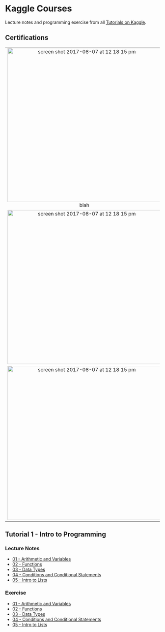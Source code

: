 # Kaggle Courses

Lecture notes and programming exercise from all [Tutorials on Kaggle](https://www.kaggle.com/learn).

## Certifications
| | | |
|:-------------------------:|:-------------------------:|:-------------------------:|
|<img width="500" alt="screen shot 2017-08-07 at 12 18 15 pm" src="https://github.com/thunderstroke325/kaggle-courses/blob/master/01.%20Intro%20to%20Programming/Intro%20to%20Programming.png">  blah |  <img width="500" alt="screen shot 2017-08-07 at 12 18 15 pm" src="https://github.com/thunderstroke325/kaggle-courses/blob/master/01.%20Intro%20to%20Programming/Intro%20to%20Programming.png">|<img width="500" alt="screen shot 2017-08-07 at 12 18 15 pm" src="https://github.com/thunderstroke325/kaggle-courses/blob/master/01.%20Intro%20to%20Programming/Intro%20to%20Programming.png">|
|<img width="500" alt="screen shot 2017-08-07 at 12 18 15 pm" src="https://github.com/thunderstroke325/kaggle-courses/blob/master/01.%20Intro%20to%20Programming/Intro%20to%20Programming.png">  |  <img width="500" alt="screen shot 2017-08-07 at 12 18 15 pm" src="https://github.com/thunderstroke325/kaggle-courses/blob/master/01.%20Intro%20to%20Programming/Intro%20to%20Programming.png">|<img width="500" alt="screen shot 2017-08-07 at 12 18 15 pm" src="https://github.com/thunderstroke325/kaggle-courses/blob/master/01.%20Intro%20to%20Programming/Intro%20to%20Programming.png">|
|<img width="500" alt="screen shot 2017-08-07 at 12 18 15 pm" src="https://github.com/thunderstroke325/kaggle-courses/blob/master/01.%20Intro%20to%20Programming/Intro%20to%20Programming.png">  |  <img width="500" alt="screen shot 2017-08-07 at 12 18 15 pm" src="https://github.com/thunderstroke325/kaggle-courses/blob/master/01.%20Intro%20to%20Programming/Intro%20to%20Programming.png">|<img width="500" alt="screen shot 2017-08-07 at 12 18 15 pm" src="https://github.com/thunderstroke325/kaggle-courses/blob/master/01.%20Intro%20to%20Programming/Intro%20to%20Programming.png">|

## Tutorial 1 - Intro to Programming

### Lecture Notes

  - [01 - Arithmetic and Variables](https://github.com/thunderstroke325/kaggle-courses/blob/master/01.%20Intro%20to%20Programming/tutorial/01.%20arithmetic-and-variables.ipynb)
  - [02 - Functions](https://github.com/thunderstroke325/kaggle-courses/blob/master/01.%20Intro%20to%20Programming/tutorial/02.%20functions.ipynb)
  - [03 - Data Types](https://github.com/thunderstroke325/kaggle-courses/blob/master/01.%20Intro%20to%20Programming/tutorial/03.%20data-types.ipynb)
  - [04 - Conditions and Conditional Statements](https://github.com/thunderstroke325/kaggle-courses/blob/master/01.%20Intro%20to%20Programming/tutorial/04.%20conditions-and-conditional-statements.ipynb)
  - [05 - Intro to Lists](https://github.com/thunderstroke325/kaggle-courses/blob/master/01.%20Intro%20to%20Programming/tutorial/05.%20intro-to-lists.ipynb)

### Exercise

  - [01 - Arithmetic and Variables](https://github.com/thunderstroke325/kaggle-courses/blob/master/01.%20Intro%20to%20Programming/exercise/01.%20exercise-arithmetic-and-variables.ipynb)
  - [02 - Functions](https://github.com/thunderstroke325/kaggle-courses/blob/master/01.%20Intro%20to%20Programming/exercise/02.%20exercise-functions.ipynb)
  - [03 - Data Types](https://github.com/thunderstroke325/kaggle-courses/blob/master/01.%20Intro%20to%20Programming/tutorial/03.%20exercise-data-types.ipynb)
  - [04 - Conditions and Conditional Statements](https://github.com/thunderstroke325/kaggle-courses/blob/master/01.%20Intro%20to%20Programming/tutorial/04.%20exercise-conditions-and-conditional-statements.ipynb)
  - [05 - Intro to Lists](https://github.com/thunderstroke325/kaggle-courses/blob/master/01.%20Intro%20to%20Programming/tutorial/05.%20exercise-intro-to-lists.ipynb)